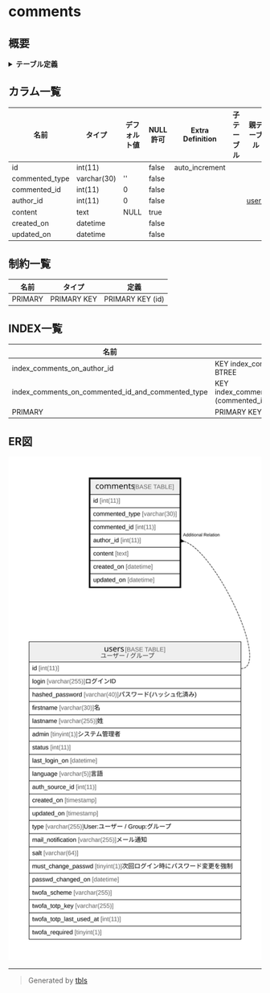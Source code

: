 # comments

## 概要

<details>
<summary><strong>テーブル定義</strong></summary>

```sql
CREATE TABLE `comments` (
  `id` int(11) NOT NULL AUTO_INCREMENT,
  `commented_type` varchar(30) NOT NULL DEFAULT '',
  `commented_id` int(11) NOT NULL DEFAULT 0,
  `author_id` int(11) NOT NULL DEFAULT 0,
  `content` text DEFAULT NULL,
  `created_on` datetime NOT NULL,
  `updated_on` datetime NOT NULL,
  PRIMARY KEY (`id`),
  KEY `index_comments_on_commented_id_and_commented_type` (`commented_id`,`commented_type`),
  KEY `index_comments_on_author_id` (`author_id`)
) ENGINE=InnoDB DEFAULT CHARSET=utf8mb4
```

</details>

## カラム一覧

| 名前             | タイプ         | デフォルト値       | NULL許可   | Extra Definition | 子テーブル      | 親テーブル             | コメント     |
| -------------- | ----------- | ------------ | -------- | ---------------- | ---------- | ----------------- | -------- |
| id             | int(11)     |              | false    | auto_increment   |            |                   |          |
| commented_type | varchar(30) | ''           | false    |                  |            |                   |          |
| commented_id   | int(11)     | 0            | false    |                  |            |                   |          |
| author_id      | int(11)     | 0            | false    |                  |            | [users](users.md) |          |
| content        | text        | NULL         | true     |                  |            |                   |          |
| created_on     | datetime    |              | false    |                  |            |                   |          |
| updated_on     | datetime    |              | false    |                  |            |                   |          |

## 制約一覧

| 名前      | タイプ         | 定義               |
| ------- | ----------- | ---------------- |
| PRIMARY | PRIMARY KEY | PRIMARY KEY (id) |

## INDEX一覧

| 名前                                                | 定義                                                                                               |
| ------------------------------------------------- | ------------------------------------------------------------------------------------------------ |
| index_comments_on_author_id                       | KEY index_comments_on_author_id (author_id) USING BTREE                                          |
| index_comments_on_commented_id_and_commented_type | KEY index_comments_on_commented_id_and_commented_type (commented_id, commented_type) USING BTREE |
| PRIMARY                                           | PRIMARY KEY (id) USING BTREE                                                                     |

## ER図

![er](comments.svg)

---

> Generated by [tbls](https://github.com/k1LoW/tbls)
